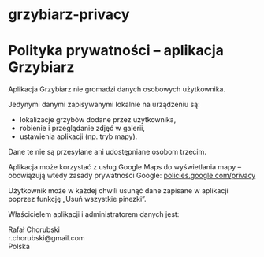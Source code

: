 # grzybiarz-privacy
<!DOCTYPE html>
<html lang="pl">
<head>
  <meta charset="UTF-8">
  
</head>
<body>
  <h1>Polityka prywatności – aplikacja Grzybiarz</h1>
  <p>Aplikacja Grzybiarz nie gromadzi danych osobowych użytkownika.</p>
  <p>Jedynymi danymi zapisywanymi lokalnie na urządzeniu są:</p>
  <ul>
    <li>lokalizacje grzybów dodane przez użytkownika,</li>
    <li>robienie i przeglądanie zdjęć w galerii,</li>
    <li>ustawienia aplikacji (np. tryb mapy).</li>
  </ul>
  <p>Dane te nie są przesyłane ani udostępniane osobom trzecim.</p>
  <p>Aplikacja może korzystać z usług Google Maps do wyświetlania mapy – obowiązują wtedy zasady prywatności Google: <a href="https://policies.google.com/privacy">policies.google.com/privacy</a></p>
  <p>Użytkownik może w każdej chwili usunąć dane zapisane w aplikacji poprzez funkcję „Usuń wszystkie pinezki”.</p>
  <p>Właścicielem aplikacji i administratorem danych jest:</p>
  <p>
    Rafał Chorubski<br>
    r.chorubski@gmail.com<br>
    Polska
  </p>
</body>
</html>
